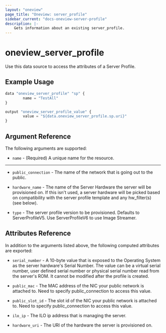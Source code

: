 ```yaml
---
layout: "oneview"
page_title: "Oneview: server_profile"
sidebar_current: "docs-oneview-server-profile"
description: |-
	Gets information about an existing server_profile.
---
```


# oneview\_server\_profile

Use this data source to access the attributes of a Server Profile.

## Example Usage

```js
data "oneview_server_profile" "sp" {
        name = "TestAll"
}

output "oneview_server_profile_value" {
        value = "${data.oneview_server_profile.sp.uri}"
}
```

## Argument Reference

The following arguments are supported: 

* `name` - (Required) A unique name for the resource.

- - -

* `public_connection` -  The name of the network that is going out to the public.

* `hardware_name` -  The name of the Server Hardware the server will be provisioned on.
  If this isn't used, a server hardware will be picked based on compatibility with the server profile template and any hw_filter(s) (see below).

* `type` -  The server profile version to be provisioned. Defaults to ServerProfileV5.
  Use ServerProfileV6 to use Image Streamer.

## Attributes Reference

In addition to the arguments listed above, the following computed attributes are exported:

* `serial_number` - A 10-byte value that is exposed to the Operating System as the server hardware's
  Serial Number. The value can be a virtual serial number, user defined serial number or physical serial
  number read from the server's ROM. It cannot be modified after the profile is created.

* `public_mac` - The MAC address of the NIC your public network is attached to.
  Need to specify public_connection to access this value. 
  
* `public_slot_id` - The slot id of the NIC your public network is attached to.
  Need to specify public_connection to access this value. 
  
* `ilo_ip` - The ILO ip address that is managing the server.

* `hardware_uri` - The URI of the hardware the server is provisioned on.
